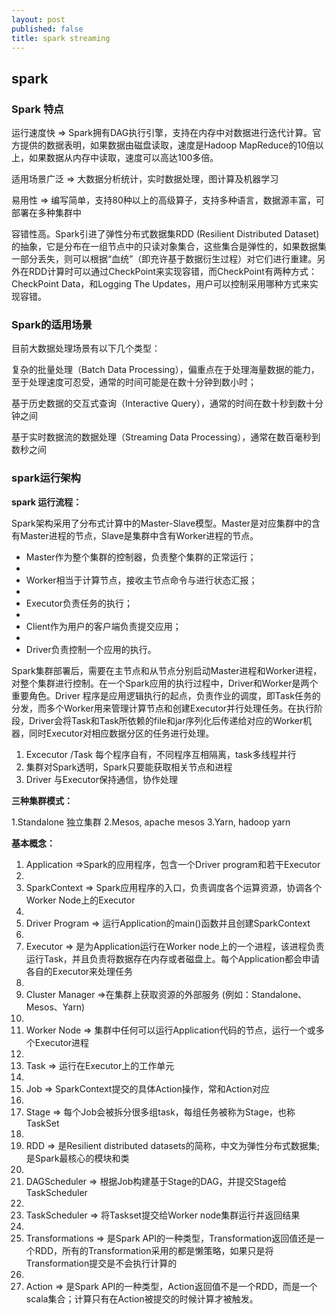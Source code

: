 ```yaml
---
layout: post
published: false
title: spark streaming
---
```

## spark

### Spark 特点

运行速度快 => Spark拥有DAG执行引擎，支持在内存中对数据进行迭代计算。官方提供的数据表明，如果数据由磁盘读取，速度是Hadoop MapReduce的10倍以上，如果数据从内存中读取，速度可以高达100多倍。

适用场景广泛 => 大数据分析统计，实时数据处理，图计算及机器学习

易用性 => 编写简单，支持80种以上的高级算子，支持多种语言，数据源丰富，可部署在多种集群中

容错性高。Spark引进了弹性分布式数据集RDD (Resilient Distributed Dataset) 的抽象，它是分布在一组节点中的只读对象集合，这些集合是弹性的，如果数据集一部分丢失，则可以根据“血统”（即充许基于数据衍生过程）对它们进行重建。另外在RDD计算时可以通过CheckPoint来实现容错，而CheckPoint有两种方式：CheckPoint Data，和Logging The Updates，用户可以控制采用哪种方式来实现容错。

### Spark的适用场景

目前大数据处理场景有以下几个类型：

复杂的批量处理（Batch Data Processing），偏重点在于处理海量数据的能力，至于处理速度可忍受，通常的时间可能是在数十分钟到数小时；

基于历史数据的交互式查询（Interactive Query），通常的时间在数十秒到数十分钟之间

基于实时数据流的数据处理（Streaming Data Processing），通常在数百毫秒到数秒之间

### spark运行架构

**spark 运行流程：**

Spark架构采用了分布式计算中的Master-Slave模型。Master是对应集群中的含有Master进程的节点，Slave是集群中含有Worker进程的节点。

- Master作为整个集群的控制器，负责整个集群的正常运行；
- 
- Worker相当于计算节点，接收主节点命令与进行状态汇报；
- 
- Executor负责任务的执行；
- 
- Client作为用户的客户端负责提交应用；
- 
- Driver负责控制一个应用的执行。


Spark集群部署后，需要在主节点和从节点分别启动Master进程和Worker进程，对整个集群进行控制。在一个Spark应用的执行过程中，Driver和Worker是两个重要角色。Driver 程序是应用逻辑执行的起点，负责作业的调度，即Task任务的分发，而多个Worker用来管理计算节点和创建Executor并行处理任务。在执行阶段，Driver会将Task和Task所依赖的file和jar序列化后传递给对应的Worker机器，同时Executor对相应数据分区的任务进行处理。

1. Excecutor /Task 每个程序自有，不同程序互相隔离，task多线程并行
1. 集群对Spark透明，Spark只要能获取相关节点和进程
1. Driver 与Executor保持通信，协作处理

**三种集群模式：**

1.Standalone 独立集群
2.Mesos, apache mesos
3.Yarn, hadoop yarn

**基本概念：**

1. Application =>Spark的应用程序，包含一个Driver program和若干Executor
1. 
1. SparkContext => Spark应用程序的入口，负责调度各个运算资源，协调各个Worker Node上的Executor
1. 
1. Driver Program => 运行Application的main()函数并且创建SparkContext
1. 
1. Executor => 是为Application运行在Worker node上的一个进程，该进程负责运行Task，并且负责将数据存在内存或者磁盘上。每个Application都会申请各自的Executor来处理任务
1. 
1. Cluster Manager =>在集群上获取资源的外部服务 (例如：Standalone、Mesos、Yarn)
1. 
1. Worker Node => 集群中任何可以运行Application代码的节点，运行一个或多个Executor进程
1. 
1. Task => 运行在Executor上的工作单元
1. 
1. Job => SparkContext提交的具体Action操作，常和Action对应
1. 
1. Stage => 每个Job会被拆分很多组task，每组任务被称为Stage，也称TaskSet
1. 
1. RDD => 是Resilient distributed datasets的简称，中文为弹性分布式数据集;是Spark最核心的模块和类
1. 
1. DAGScheduler => 根据Job构建基于Stage的DAG，并提交Stage给TaskScheduler
1. 
1. TaskScheduler => 将Taskset提交给Worker node集群运行并返回结果
1. 
1. Transformations => 是Spark API的一种类型，Transformation返回值还是一个RDD，所有的Transformation采用的都是懒策略，如果只是将Transformation提交是不会执行计算的
1. 
1. Action => 是Spark API的一种类型，Action返回值不是一个RDD，而是一个scala集合；计算只有在Action被提交的时候计算才被触发。
